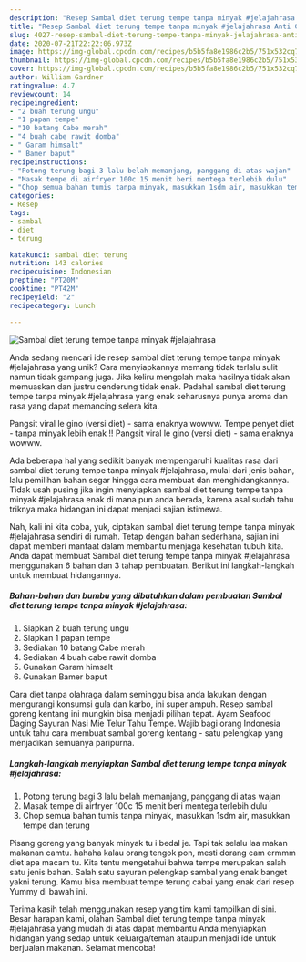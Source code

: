 ```yaml
---
description: "Resep Sambal diet terung tempe tanpa minyak #jelajahrasa Anti Gagal"
title: "Resep Sambal diet terung tempe tanpa minyak #jelajahrasa Anti Gagal"
slug: 4027-resep-sambal-diet-terung-tempe-tanpa-minyak-jelajahrasa-anti-gagal
date: 2020-07-21T22:22:06.973Z
image: https://img-global.cpcdn.com/recipes/b5b5fa8e1986c2b5/751x532cq70/sambal-diet-terung-tempe-tanpa-minyak-jelajahrasa-foto-resep-utama.jpg
thumbnail: https://img-global.cpcdn.com/recipes/b5b5fa8e1986c2b5/751x532cq70/sambal-diet-terung-tempe-tanpa-minyak-jelajahrasa-foto-resep-utama.jpg
cover: https://img-global.cpcdn.com/recipes/b5b5fa8e1986c2b5/751x532cq70/sambal-diet-terung-tempe-tanpa-minyak-jelajahrasa-foto-resep-utama.jpg
author: William Gardner
ratingvalue: 4.7
reviewcount: 14
recipeingredient:
- "2 buah terung ungu"
- "1 papan tempe"
- "10 batang Cabe merah"
- "4 buah cabe rawit domba"
- " Garam himsalt"
- " Bamer baput"
recipeinstructions:
- "Potong terung bagi 3 lalu belah memanjang, panggang di atas wajan"
- "Masak tempe di airfryer 100c 15 menit beri mentega terlebih dulu"
- "Chop semua bahan tumis tanpa minyak, masukkan 1sdm air, masukkan tempe dan terung"
categories:
- Resep
tags:
- sambal
- diet
- terung

katakunci: sambal diet terung 
nutrition: 143 calories
recipecuisine: Indonesian
preptime: "PT20M"
cooktime: "PT42M"
recipeyield: "2"
recipecategory: Lunch

---
```



![Sambal diet terung tempe tanpa minyak #jelajahrasa](https://img-global.cpcdn.com/recipes/b5b5fa8e1986c2b5/751x532cq70/sambal-diet-terung-tempe-tanpa-minyak-jelajahrasa-foto-resep-utama.jpg)

Anda sedang mencari ide resep sambal diet terung tempe tanpa minyak #jelajahrasa yang unik? Cara menyiapkannya memang tidak terlalu sulit namun tidak gampang juga. Jika keliru mengolah maka hasilnya tidak akan memuaskan dan justru cenderung tidak enak. Padahal sambal diet terung tempe tanpa minyak #jelajahrasa yang enak seharusnya punya aroma dan rasa yang dapat memancing selera kita.

Pangsit viral le gino (versi diet) - sama enaknya wowww. Tempe penyet diet - tanpa minyak lebih enak !! Pangsit viral le gino (versi diet) - sama enaknya wowww.

Ada beberapa hal yang sedikit banyak mempengaruhi kualitas rasa dari sambal diet terung tempe tanpa minyak #jelajahrasa, mulai dari jenis bahan, lalu pemilihan bahan segar hingga cara membuat dan menghidangkannya. Tidak usah pusing jika ingin menyiapkan sambal diet terung tempe tanpa minyak #jelajahrasa enak di mana pun anda berada, karena asal sudah tahu triknya maka hidangan ini dapat menjadi sajian istimewa.


Nah, kali ini kita coba, yuk, ciptakan sambal diet terung tempe tanpa minyak #jelajahrasa sendiri di rumah. Tetap dengan bahan sederhana, sajian ini dapat memberi manfaat dalam membantu menjaga kesehatan tubuh kita. Anda dapat membuat Sambal diet terung tempe tanpa minyak #jelajahrasa menggunakan 6 bahan dan 3 tahap pembuatan. Berikut ini langkah-langkah untuk membuat hidangannya.

<!--inarticleads1-->

##### Bahan-bahan dan bumbu yang dibutuhkan dalam pembuatan Sambal diet terung tempe tanpa minyak #jelajahrasa:

1. Siapkan 2 buah terung ungu
1. Siapkan 1 papan tempe
1. Sediakan 10 batang Cabe merah
1. Sediakan 4 buah cabe rawit domba
1. Gunakan  Garam himsalt
1. Gunakan  Bamer baput


Cara diet tanpa olahraga dalam seminggu bisa anda lakukan dengan mengurangi konsumsi gula dan karbo, ini super ampuh. Resep sambal goreng kentang ini mungkin bisa menjadi pilihan tepat. Ayam Seafood Daging Sayuran Nasi Mie Telur Tahu Tempe. Wajib bagi orang Indonesia untuk tahu cara membuat sambal goreng kentang - satu pelengkap yang menjadikan semuanya paripurna. 

<!--inarticleads2-->

##### Langkah-langkah menyiapkan Sambal diet terung tempe tanpa minyak #jelajahrasa:

1. Potong terung bagi 3 lalu belah memanjang, panggang di atas wajan
1. Masak tempe di airfryer 100c 15 menit beri mentega terlebih dulu
1. Chop semua bahan tumis tanpa minyak, masukkan 1sdm air, masukkan tempe dan terung


Pisang goreng yang banyak minyak tu i bedal je. Tapi tak selalu laa makan makanan camtu. hahaha kalau orang tengok pon, mesti dorang cam ermmm diet apa macam tu. Kita tentu mengetahui bahwa tempe merupakan salah satu jenis bahan. Salah satu sayuran pelengkap sambal yang enak banget yakni terung. Kamu bisa membuat tempe terung cabai yang enak dari resep Yummy di bawah ini. 

Terima kasih telah menggunakan resep yang tim kami tampilkan di sini. Besar harapan kami, olahan Sambal diet terung tempe tanpa minyak #jelajahrasa yang mudah di atas dapat membantu Anda menyiapkan hidangan yang sedap untuk keluarga/teman ataupun menjadi ide untuk berjualan makanan. Selamat mencoba!
